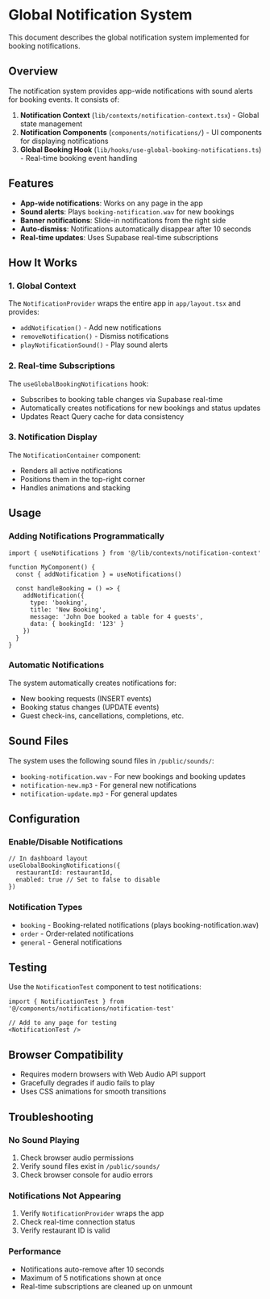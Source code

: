# Global Notification System

This document describes the global notification system implemented for booking notifications.

## Overview

The notification system provides app-wide notifications with sound alerts for booking events. It consists of:

1. **Notification Context** (`lib/contexts/notification-context.tsx`) - Global state management
2. **Notification Components** (`components/notifications/`) - UI components for displaying notifications
3. **Global Booking Hook** (`lib/hooks/use-global-booking-notifications.ts`) - Real-time booking event handling

## Features

- **App-wide notifications**: Works on any page in the app
- **Sound alerts**: Plays `booking-notification.wav` for new bookings
- **Banner notifications**: Slide-in notifications from the right side
- **Auto-dismiss**: Notifications automatically disappear after 10 seconds
- **Real-time updates**: Uses Supabase real-time subscriptions

## How It Works

### 1. Global Context
The `NotificationProvider` wraps the entire app in `app/layout.tsx` and provides:
- `addNotification()` - Add new notifications
- `removeNotification()` - Dismiss notifications
- `playNotificationSound()` - Play sound alerts

### 2. Real-time Subscriptions
The `useGlobalBookingNotifications` hook:
- Subscribes to booking table changes via Supabase real-time
- Automatically creates notifications for new bookings and status updates
- Updates React Query cache for data consistency

### 3. Notification Display
The `NotificationContainer` component:
- Renders all active notifications
- Positions them in the top-right corner
- Handles animations and stacking

## Usage

### Adding Notifications Programmatically
```tsx
import { useNotifications } from '@/lib/contexts/notification-context'

function MyComponent() {
  const { addNotification } = useNotifications()
  
  const handleBooking = () => {
    addNotification({
      type: 'booking',
      title: 'New Booking',
      message: 'John Doe booked a table for 4 guests',
      data: { bookingId: '123' }
    })
  }
}
```

### Automatic Notifications
The system automatically creates notifications for:
- New booking requests (INSERT events)
- Booking status changes (UPDATE events)
- Guest check-ins, cancellations, completions, etc.

## Sound Files

The system uses the following sound files in `/public/sounds/`:
- `booking-notification.wav` - For new bookings and booking updates
- `notification-new.mp3` - For general new notifications
- `notification-update.mp3` - For general updates

## Configuration

### Enable/Disable Notifications
```tsx
// In dashboard layout
useGlobalBookingNotifications({ 
  restaurantId: restaurantId, 
  enabled: true // Set to false to disable
})
```

### Notification Types
- `booking` - Booking-related notifications (plays booking-notification.wav)
- `order` - Order-related notifications
- `general` - General notifications

## Testing

Use the `NotificationTest` component to test notifications:
```tsx
import { NotificationTest } from '@/components/notifications/notification-test'

// Add to any page for testing
<NotificationTest />
```

## Browser Compatibility

- Requires modern browsers with Web Audio API support
- Gracefully degrades if audio fails to play
- Uses CSS animations for smooth transitions

## Troubleshooting

### No Sound Playing
1. Check browser audio permissions
2. Verify sound files exist in `/public/sounds/`
3. Check browser console for audio errors

### Notifications Not Appearing
1. Verify `NotificationProvider` wraps the app
2. Check real-time connection status
3. Verify restaurant ID is valid

### Performance
- Notifications auto-remove after 10 seconds
- Maximum of 5 notifications shown at once
- Real-time subscriptions are cleaned up on unmount
